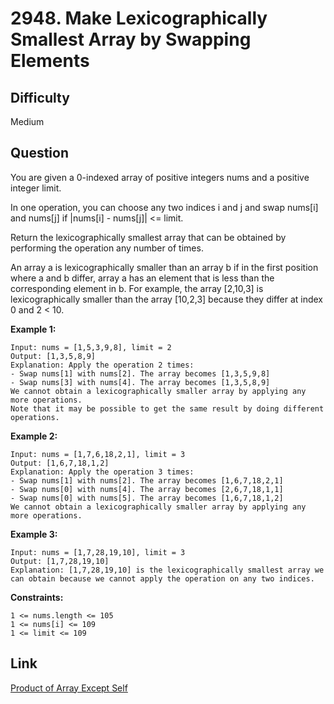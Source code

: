 # 2948. Make Lexicographically Smallest Array by Swapping Elements

## Difficulty

Medium

## Question

You are given a 0-indexed array of positive integers nums and a positive integer limit.

In one operation, you can choose any two indices i and j and swap nums[i] and nums[j] if |nums[i] - nums[j]| <= limit.

Return the lexicographically smallest array that can be obtained by performing the operation any number of times.

An array a is lexicographically smaller than an array b if in the first position where a and b differ, array a has an element that is less than the corresponding element in b. For example, the array [2,10,3] is lexicographically smaller than the array [10,2,3] because they differ at index 0 and 2 < 10.

**Example 1:**

    Input: nums = [1,5,3,9,8], limit = 2
    Output: [1,3,5,8,9]
    Explanation: Apply the operation 2 times:
    - Swap nums[1] with nums[2]. The array becomes [1,3,5,9,8]
    - Swap nums[3] with nums[4]. The array becomes [1,3,5,8,9]
    We cannot obtain a lexicographically smaller array by applying any more operations.
    Note that it may be possible to get the same result by doing different operations.

**Example 2:**

    Input: nums = [1,7,6,18,2,1], limit = 3
    Output: [1,6,7,18,1,2]
    Explanation: Apply the operation 3 times:
    - Swap nums[1] with nums[2]. The array becomes [1,6,7,18,2,1]
    - Swap nums[0] with nums[4]. The array becomes [2,6,7,18,1,1]
    - Swap nums[0] with nums[5]. The array becomes [1,6,7,18,1,2]
    We cannot obtain a lexicographically smaller array by applying any more operations.

**Example 3:**

    Input: nums = [1,7,28,19,10], limit = 3
    Output: [1,7,28,19,10]
    Explanation: [1,7,28,19,10] is the lexicographically smallest array we can obtain because we cannot apply the operation on any two indices.

**Constraints:**

    1 <= nums.length <= 105
    1 <= nums[i] <= 109
    1 <= limit <= 109

## Link

[Product of Array Except Self](https://leetcode.com/problems/make-lexicographically-smallest-array-by-swapping-elements/)
